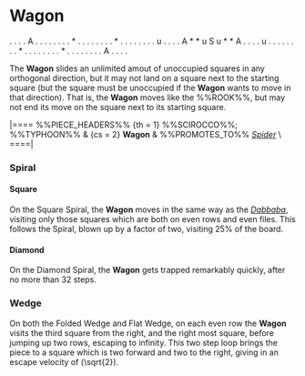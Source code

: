 # Wagon

<div class = "movement">
. . . . A . . . .
. . . . * . . . .
. . . . * . . . .
. . . . u . . . .
A * * u S u * * A
. . . . u . . . .
. . . . * . . . .
. . . . * . . . .
. . . . A . . . .
</div>

The **Wagon** slides an unlimited amout of unoccupied squares
in any orthogonal direction, but it may not land on a square
next to the starting square (but the square must be unoccupied
if the **Wagon** wants to move in that direction). That is, the
**Wagon** moves like the %%ROOK%%, but may not end its move on
the square next to its starting square.

|====
%%PIECE_HEADERS%%
  {th = 1}  %%SCIROCCO%%; %%TYPHOON%%
& {cs = 2}  **Wagon**
&           %%PROMOTES_TO%% [*Spider*](spider.html) \\
====|

### Spiral

#### Square

On the Square Spiral, the **Wagon** moves in the same way as
the [*Dabbaba*](dabbaba.html), visiting only those
squares which are both on even rows and even files.
This follows the Spiral, blown up by a factor of two,
visiting 25% of the board.

#### Diamond

On the Diamond Spiral, the **Wagon** gets trapped remarkably
quickly, after no more than 32 steps. 

### Wedge

On both the Folded Wedge and Flat Wedge, on each even row the **Wagon**
visits the third square from the right, and the right most square,
before jumping up two rows, escaping to infinity. This two step loop
brings the piece to a square which is two forward and two to the right,
giving in an escape velocity of \(\sqrt{2}\).
